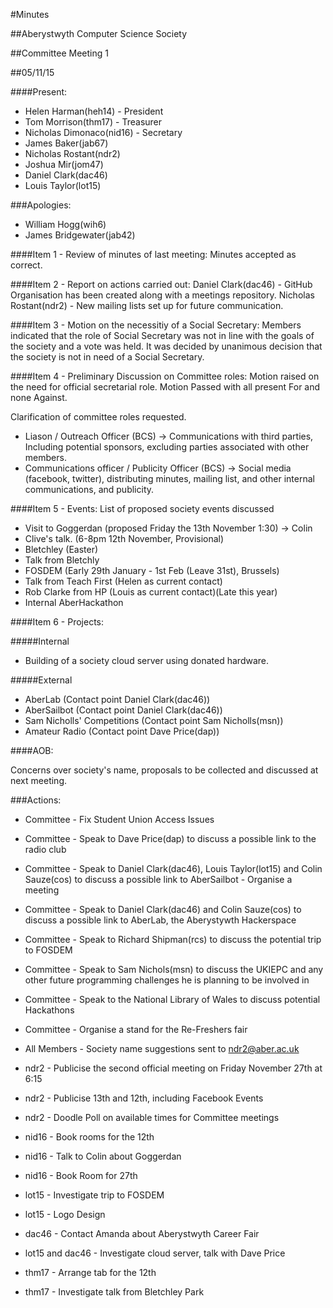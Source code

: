 #Minutes

##Aberystwyth Computer Science Society

##Committee Meeting 1

##05/11/15


####Present:

- Helen Harman(heh14) - President
- Tom Morrison(thm17) - Treasurer
- Nicholas Dimonaco(nid16) - Secretary
- James Baker(jab67)
- Nicholas Rostant(ndr2)
- Joshua Mir(jom47)
- Daniel Clark(dac46)
- Louis Taylor(lot15)



###Apologies:

- William Hogg(wih6)
- James Bridgewater(jab42)

####Item 1 - Review of minutes of last meeting:
Minutes accepted as correct.

####Item 2 - Report on actions carried out:
Daniel Clark(dac46) - GitHub Organisation has been created along with a meetings repository.
Nicholas Rostant(ndr2) - New mailing lists set up for future communication.

####Item 3 - Motion on the necessitiy of a Social Secretary:
Members indicated that the role of Social Secretary was not in line with the goals of the society and a vote was held. 
It was decided by unanimous decision that the society is not in need of a Social Secretary.

####Item 4 - Preliminary Discussion on Committee roles:
Motion raised on the need for official secretarial role.
Motion Passed with all present For and none Against.

Clarification of committee roles requested.
- Liason / Outreach Officer (BCS) -> Communications with third parties, Including potential sponsors, excluding parties associated with other members.
- Communications officer / Publicity Officer (BCS) -> Social media (facebook, twitter), distributing minutes, mailing list, and other internal communications, and publicity.

####Item 5 - Events:
List of proposed society events discussed

- Visit to Goggerdan (proposed Friday the 13th November 1:30) -> Colin
- Clive's talk. (6-8pm 12th November, Provisional) 
- Bletchley (Easter)
- Talk from Bletchly
- FOSDEM (Early 29th January - 1st Feb (Leave 31st), Brussels)
- Talk from Teach First (Helen as current contact)
- Rob Clarke from HP (Louis as current contact)(Late this year)
- Internal AberHackathon 

####Item 6 - Projects:

#####Internal
- Building of a society cloud server using donated hardware.

#####External
- AberLab (Contact point Daniel Clark(dac46))
- AberSailbot (Contact point Daniel Clark(dac46))
- Sam Nicholls' Competitions (Contact point Sam Nicholls(msn))
- Amateur Radio (Contact point Dave Price(dap))

####AOB:

Concerns over society's name, proposals to be collected and discussed at next meeting.

###Actions:

* Committee - Fix Student Union Access Issues
* Committee - Speak to Dave Price(dap) to discuss a possible link to the radio club
* Committee - Speak to Daniel Clark(dac46), Louis Taylor(lot15) and Colin Sauze(cos) to discuss a possible link to AberSailbot - Organise a meeting
* Committee - Speak to Daniel Clark(dac46) and Colin Sauze(cos) to discuss a possible link to AberLab, the Aberystywth Hackerspace
* Committee - Speak to Richard Shipman(rcs) to discuss the potential trip to FOSDEM
* Committee - Speak to Sam Nichols(msn) to discuss the UKIEPC and any other future programming challenges he is planning to be involved in
* Committee - Speak to the National Library of Wales to discuss potential Hackathons
* Committee - Organise a stand for the Re-Freshers fair

* All Members - Society name suggestions sent to ndr2@aber.ac.uk

* ndr2 - Publicise the second official meeting on Friday November 27th at 6:15
* ndr2 - Publicise 13th and 12th, including Facebook Events
* ndr2 - Doodle Poll on available times for Committee meetings

* nid16 - Book rooms for the 12th
* nid16 - Talk to Colin about Goggerdan
* nid16 - Book Room for 27th

* lot15 - Investigate trip to FOSDEM
* lot15 - Logo Design

* dac46 - Contact Amanda about Aberystwyth Career Fair

* lot15 and dac46 - Investigate cloud server, talk with Dave Price

* thm17 - Arrange tab for the 12th
* thm17 - Investigate talk from Bletchley Park
